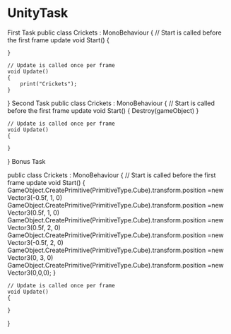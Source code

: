 # UnityTask
First Task
public class Crickets : MonoBehaviour
{
    // Start is called before the first frame update
    void Start()
    {
        
    }

    // Update is called once per frame
    void Update()
    {
        print("Crickets");
    }
}
Second Task
public class Crickets : MonoBehaviour
{
    // Start is called before the first frame update
    void Start()
    {
        Destroy(gameObject)
    }

    // Update is called once per frame
    void Update()
    {
       
    }
}
Bonus Task

public class Crickets : MonoBehaviour
{
    // Start is called before the first frame update
    void Start()
    {
        GameObject.CreatePrimitive(PrimitiveType.Cube).transform.position =new Vector3(-0.5f, 1, 0)
        GameObject.CreatePrimitive(PrimitiveType.Cube).transform.position =new Vector3(0.5f, 1, 0)
        GameObject.CreatePrimitive(PrimitiveType.Cube).transform.position =new Vector3(0.5f, 2, 0)
        GameObject.CreatePrimitive(PrimitiveType.Cube).transform.position =new Vector3(-0.5f, 2, 0)
        GameObject.CreatePrimitive(PrimitiveType.Cube).transform.position =new Vector3(0, 3, 0)
        GameObject.CreatePrimitive(PrimitiveType.Cube).transform.position =new Vector3(0,0,0);
    }

    // Update is called once per frame
    void Update()
    {
       
    }
}

